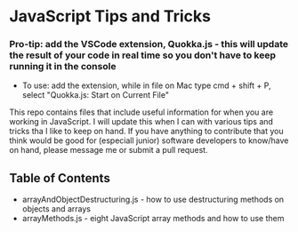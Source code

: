 # JavaScript Tips and Tricks

### Pro-tip: add the VSCode extension, Quokka.js - this will update the result of your code in real time so you don't have to keep running it in the console
- To use: add the extension, while in file on Mac type cmd + shift + P, select "Quokka.js: Start on Current File"

This repo contains files that include useful information for when you are working in JavaScript. I will update this when I can with various tips and tricks tha I like to keep on hand. If you have anything to contribute that you think would be good for (especiall junior) software developers to know/have on hand, please message me or submit a pull request.

## Table of Contents
- arrayAndObjectDestructuring.js - how to use destructuring methods on objects and arrays 
- arrayMethods.js - eight JavaScript array methods and how to use them